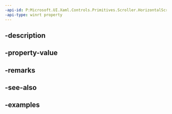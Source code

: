 ```yaml
---
-api-id: P:Microsoft.UI.Xaml.Controls.Primitives.Scroller.HorizontalScrollChainingModeProperty
-api-type: winrt property
---
```


## -description

## -property-value

## -remarks

## -see-also

## -examples


